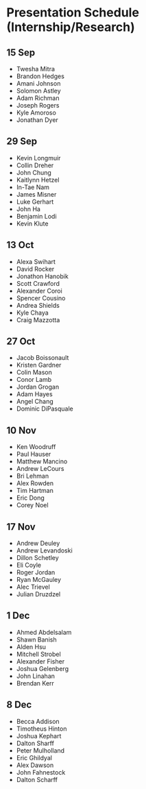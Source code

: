 # Presentation Schedule (Internship/Research)

## 15 Sep
- Twesha Mitra
- Brandon Hedges
- Amani Johnson
- Solomon Astley
- Adam Richman
- Joseph Rogers
- Kyle Amoroso
- Jonathan Dyer

## 29 Sep
- Kevin Longmuir
- Collin Dreher
- John Chung
- Kaitlynn Hetzel
- In-Tae Nam
- James Misner
- Luke Gerhart
- John Ha
- Benjamin Lodi
- Kevin Klute

## 13 Oct
- Alexa Swihart
- David Rocker
- Jonathon Hanobik
- Scott Crawford
- Alexander Coroi
- Spencer Cousino
- Andrea Shields
- Kyle Chaya
- Craig Mazzotta

## 27 Oct
- Jacob Boissonault
- Kristen Gardner
- Colin Mason
- Conor Lamb
- Jordan Grogan
- Adam Hayes
- Angel Chang
- Dominic DiPasquale

## 10 Nov
- Ken Woodruff
- Paul Hauser
- Matthew Mancino
- Andrew LeCours
- Bri Lehman
- Alex Rowden
- Tim Hartman
- Eric Dong
- Corey Noel

## 17 Nov
- Andrew Deuley
- Andrew Levandoski
- Dillon Schetley
- Eli Coyle
- Roger Jordan
- Ryan McGauley
- Alec Trievel
- Julian Druzdzel

## 1 Dec
- Ahmed Abdelsalam
- Shawn Banish
- Alden Hsu
- Mitchell Strobel
- Alexander Fisher
- Joshua Gelenberg
- John Linahan
- Brendan Kerr

## 8 Dec
- Becca Addison
- Timotheus Hinton
- Joshua Kephart
- Dalton Sharff
- Peter Mulholland
- Eric Ghildyal
- Alex Dawson
- John Fahnestock
- Dalton Scharff

